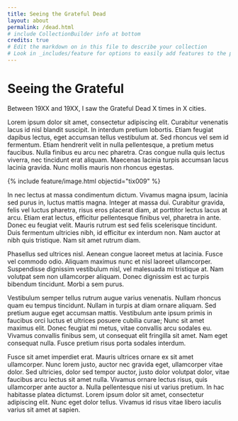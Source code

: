 ```yaml
---
title: Seeing the Grateful Dead
layout: about
permalink: /dead.html
# include CollectionBuilder info at bottom
credits: true
# Edit the markdown on in this file to describe your collection
# Look in _includes/feature for options to easily add features to the page
---
```

# Seeing the Grateful

Between 19XX and 19XX, I saw the Grateful Dead X times in X cities.

Lorem ipsum dolor sit amet, consectetur adipiscing elit. Curabitur venenatis lacus id nisl blandit suscipit. In interdum pretium lobortis. Etiam feugiat dapibus lectus, eget accumsan tellus vestibulum at. Sed rhoncus vel sem id fermentum. Etiam hendrerit velit in nulla pellentesque, a pretium metus faucibus. Nulla finibus eu arcu nec pharetra. Cras congue nulla quis lectus viverra, nec tincidunt erat aliquam. Maecenas lacinia turpis accumsan lacus lacinia gravida. Nunc mollis mauris non rhoncus egestas.

{% include feature/image.html objectid="tix009" %}

In nec lectus at massa condimentum dictum. Vivamus magna ipsum, lacinia sed purus in, luctus mattis magna. Integer at massa dui. Curabitur gravida, felis vel luctus pharetra, risus eros placerat diam, at porttitor lectus lacus at arcu. Etiam erat lectus, efficitur pellentesque finibus vel, pharetra in ante. Donec eu feugiat velit. Mauris rutrum est sed felis scelerisque tincidunt. Duis fermentum ultricies nibh, id efficitur ex interdum non. Nam auctor at nibh quis tristique. Nam sit amet rutrum diam.

Phasellus sed ultrices nisl. Aenean congue laoreet metus at lacinia. Fusce vel commodo odio. Aliquam maximus nunc et nisl laoreet ullamcorper. Suspendisse dignissim vestibulum nisl, vel malesuada mi tristique at. Nam volutpat sem non ullamcorper aliquam. Donec dignissim est ac turpis bibendum tincidunt. Morbi a sem purus.

Vestibulum semper tellus rutrum augue varius venenatis. Nullam rhoncus quam eu tempus tincidunt. Nullam in turpis at diam ornare aliquam. Sed pretium augue eget accumsan mattis. Vestibulum ante ipsum primis in faucibus orci luctus et ultrices posuere cubilia curae; Nunc sit amet maximus elit. Donec feugiat mi metus, vitae convallis arcu sodales eu. Vivamus convallis finibus sem, ut consequat elit fringilla sit amet. Nam eget consequat nulla. Fusce pretium risus porta sodales interdum.

Fusce sit amet imperdiet erat. Mauris ultrices ornare ex sit amet ullamcorper. Nunc lorem justo, auctor nec gravida eget, ullamcorper vitae dolor. Sed ultricies, dolor sed tempor auctor, justo dolor volutpat dolor, vitae faucibus arcu lectus sit amet nulla. Vivamus ornare lectus risus, quis ullamcorper ante auctor a. Nulla pellentesque nisi ut varius pretium. In hac habitasse platea dictumst. Lorem ipsum dolor sit amet, consectetur adipiscing elit. Nunc eget dolor tellus. Vivamus id risus vitae libero iaculis varius sit amet at sapien.